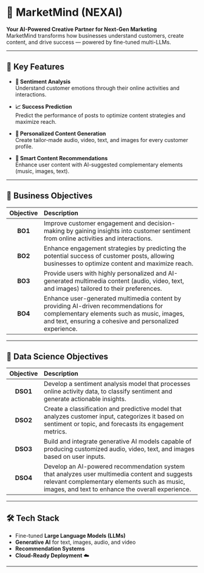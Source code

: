 # 🚀 MarketMind (NEXAI)

**Your AI-Powered Creative Partner for Next-Gen Marketing**  
MarketMind transforms how businesses understand customers, create content, and drive success — powered by fine-tuned multi-LLMs.

---

## 🌟 Key Features

- **💬 Sentiment Analysis**  
  Understand customer emotions through their online activities and interactions.

- **📈 Success Prediction**  
  Predict the performance of posts to optimize content strategies and maximize reach.

- **🎨 Personalized Content Generation**  
  Create tailor-made audio, video, text, and images for every customer profile.

- **🔗 Smart Content Recommendations**  
  Enhance user content with AI-suggested complementary elements (music, images, text).

---

## 🎯 Business Objectives

| Objective | Description |
|:---------:|:------------|
| **BO1** | Improve customer engagement and decision-making by gaining insights into customer sentiment from online activities and interactions. |
| **BO2** | Enhance engagement strategies by predicting the potential success of customer posts, allowing businesses to optimize content and maximize reach. |
| **BO3** | Provide users with highly personalized and AI-generated multimedia content (audio, video, text, and images) tailored to their preferences. |
| **BO4** | Enhance user-generated multimedia content by providing AI-driven recommendations for complementary elements such as music, images, and text, ensuring a cohesive and personalized experience. |

---

## 🧠 Data Science Objectives

| Objective | Description |
|:---------:|:------------|
| **DSO1** | Develop a sentiment analysis model that processes online activity data, to classify sentiment and generate actionable insights. |
| **DSO2** | Create a classification and predictive model that analyzes customer input, categorizes it based on sentiment or topic, and forecasts its engagement metrics. |
| **DSO3** | Build and integrate generative AI models capable of producing customized audio, video, text, and images based on user inputs. |
| **DSO4** | Develop an AI-powered recommendation system that analyzes user multimedia content and suggests relevant complementary elements such as music, images, and text to enhance the overall experience. |

---

## 🛠️ Tech Stack

- Fine-tuned **Large Language Models (LLMs)**
- **Generative AI** for text, images, audio, and video
- **Recommendation Systems**
- **Cloud-Ready Deployment** ☁️

---
